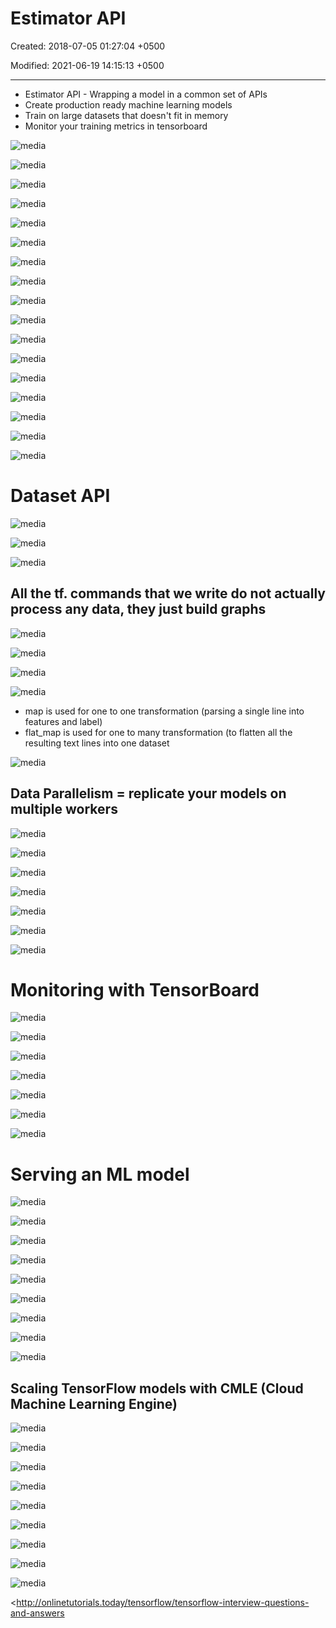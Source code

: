 # Estimator API

Created: 2018-07-05 01:27:04 +0500

Modified: 2021-06-19 14:15:13 +0500

---
-   Estimator API - Wrapping a model in a common set of APIs
-   Create production ready machine learning models
-   Train on large datasets that doesn't fit in memory
-   Monitor your training metrics in tensorboard

![media](media/TensorFlow_Estimator-API-image1.png)

![media](media/TensorFlow_Estimator-API-image2.png)

![media](media/TensorFlow_Estimator-API-image3.png)

![media](media/TensorFlow_Estimator-API-image4.png)

![media](media/TensorFlow_Estimator-API-image5.png)

![media](media/TensorFlow_Estimator-API-image6.png)

![media](media/TensorFlow_Estimator-API-image7.png)

![media](media/TensorFlow_Estimator-API-image8.png)

![media](media/TensorFlow_Estimator-API-image9.png)

![media](media/TensorFlow_Estimator-API-image10.png)

![media](media/TensorFlow_Estimator-API-image11.png)

![media](media/TensorFlow_Estimator-API-image12.png)

![media](media/TensorFlow_Estimator-API-image13.png)

![media](media/TensorFlow_Estimator-API-image14.png)

![media](media/TensorFlow_Estimator-API-image15.png)

![media](media/TensorFlow_Estimator-API-image16.png)

![media](media/TensorFlow_Estimator-API-image17.png)

# Dataset API

![media](media/TensorFlow_Estimator-API-image18.png)

![media](media/TensorFlow_Estimator-API-image19.png)

![media](media/TensorFlow_Estimator-API-image20.png)

## All the tf. commands that we write do not actually process any data, they just build graphs

![media](media/TensorFlow_Estimator-API-image21.png)

![media](media/TensorFlow_Estimator-API-image22.png)

![media](media/TensorFlow_Estimator-API-image23.png)

![media](media/TensorFlow_Estimator-API-image24.png)


- map is used for one to one transformation (parsing a single line into features and label)
- flat_map is used for one to many transformation (to flatten all the resulting text lines into one dataset

![media](media/TensorFlow_Estimator-API-image25.png)


## Data Parallelism = replicate your models on multiple workers

![media](media/TensorFlow_Estimator-API-image26.png)

![media](media/TensorFlow_Estimator-API-image27.png)

![media](media/TensorFlow_Estimator-API-image28.png)

![media](media/TensorFlow_Estimator-API-image29.png)

![media](media/TensorFlow_Estimator-API-image30.png)

![media](media/TensorFlow_Estimator-API-image31.png)

![media](media/TensorFlow_Estimator-API-image32.png)

# 

# Monitoring with TensorBoard

![media](media/TensorFlow_Estimator-API-image33.png)

![media](media/TensorFlow_Estimator-API-image34.png)

![media](media/TensorFlow_Estimator-API-image35.png)

![media](media/TensorFlow_Estimator-API-image36.png)

![media](media/TensorFlow_Estimator-API-image37.png)

![media](media/TensorFlow_Estimator-API-image38.png)

![media](media/TensorFlow_Estimator-API-image39.png)

# Serving an ML model

![media](media/TensorFlow_Estimator-API-image40.png)

![media](media/TensorFlow_Estimator-API-image41.png)

![media](media/TensorFlow_Estimator-API-image42.png)

![media](media/TensorFlow_Estimator-API-image43.png)

![media](media/TensorFlow_Estimator-API-image44.png)

![media](media/TensorFlow_Estimator-API-image45.png)

![media](media/TensorFlow_Estimator-API-image46.png)

![media](media/TensorFlow_Estimator-API-image47.png)

![media](media/TensorFlow_Estimator-API-image48.png)

## Scaling TensorFlow models with CMLE (Cloud Machine Learning Engine)

![media](media/TensorFlow_Estimator-API-image49.png)

![media](media/TensorFlow_Estimator-API-image50.png)

![media](media/TensorFlow_Estimator-API-image51.png)

![media](media/TensorFlow_Estimator-API-image52.png)

![media](media/TensorFlow_Estimator-API-image53.png)

![media](media/TensorFlow_Estimator-API-image54.png)

![media](media/TensorFlow_Estimator-API-image55.png)

![media](media/TensorFlow_Estimator-API-image56.png)

![media](media/TensorFlow_Estimator-API-image57.png)

<http://onlinetutorials.today/tensorflow/tensorflow-interview-questions-and-answers
